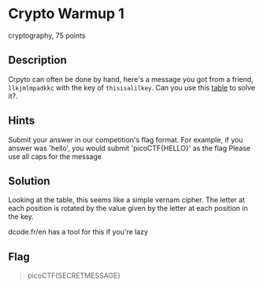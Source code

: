 # Crypto Warmup 1
 cryptography, 75 points

## Description
 Crpyto can often be done by hand, here's a message you got from a friend, `llkjmlmpadkkc` with the key of `thisisalilkey`. Can you use this [table](https://2018shell.picoctf.com/static/7e80900bd1afae76845553d895e271e1/table.txt) to solve it?. 

## Hints
 Submit your answer in our competition's flag format. For example, if you answer was 'hello', you would submit 'picoCTF{HELLO}' as the flag
 Please use all caps for the message

## Solution
 Looking at the table, this seems like a simple vernam cipher. The letter at each position is rotated by the value given by the letter at each position in the key.
 
 dcode.fr/en has a tool for this if you're lazy


## Flag
>picoCTF(SECRETMESSAGE}
